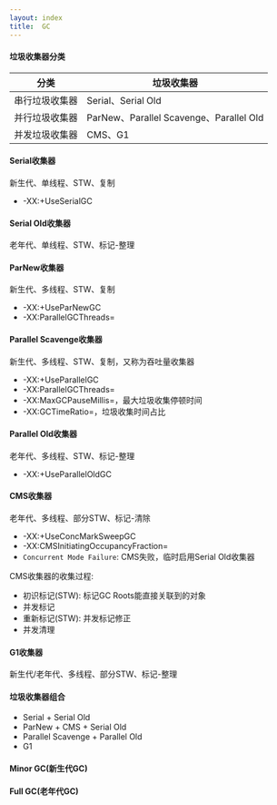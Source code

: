 ```yaml
---
layout: index
title:  GC
---
```


#### 垃圾收集器分类

| 分类 | 垃圾收集器 |
| --- | --- |
| 串行垃圾收集器 | Serial、Serial Old |
| 并行垃圾收集器 | ParNew、Parallel Scavenge、Parallel Old |
| 并发垃圾收集器 | CMS、G1 |

#### Serial收集器

新生代、单线程、STW、复制

* -XX:+UseSerialGC

#### Serial Old收集器

老年代、单线程、STW、标记-整理

#### ParNew收集器

新生代、多线程、STW、复制

* -XX:+UseParNewGC
* -XX:ParallelGCThreads=<N>

#### Parallel Scavenge收集器

新生代、多线程、STW、复制，又称为吞吐量收集器

* -XX:+UseParallelGC
* -XX:ParallelGCThreads=<N>
* -XX:MaxGCPauseMillis=<N>，最大垃圾收集停顿时间
* -XX:GCTimeRatio=<N>，垃圾收集时间占比

#### Parallel Old收集器

老年代、多线程、STW、标记-整理

* -XX:+UseParallelOldGC

#### CMS收集器

老年代、多线程、部分STW、标记-清除

* -XX:+UseConcMarkSweepGC
* -XX:CMSInitiatingOccupancyFraction=<N>
* `Concurrent Mode Failure`: CMS失败，临时启用Serial Old收集器

CMS收集器的收集过程:

* 初识标记(STW): 标记GC Roots能直接关联到的对象
* 并发标记
* 重新标记(STW): 并发标记修正
* 并发清理

#### G1收集器

新生代/老年代、多线程、部分STW、标记-整理

#### 垃圾收集器组合

* Serial + Serial Old
* ParNew + CMS + Serial Old
* Parallel Scavenge + Parallel Old
* G1

#### Minor GC(新生代GC)

#### Full GC(老年代GC)
